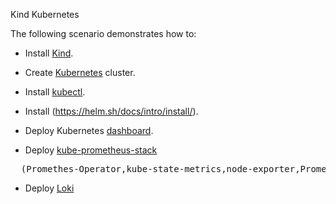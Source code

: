 Kind Kubernetes

The following scenario demonstrates how to:


- Install [Kind](https://kind.sigs.k8s.io/docs/user/quick-start/).

- Create [Kubernetes](https://kubernetes.io/)  cluster.

- Install [kubectl](https://kubernetes.io/docs/tasks/tools/install-kubectl/).

- Install (https://helm.sh/docs/intro/install/).

- Deploy Kubernetes [dashboard](https://helm.sh/docs/intro/install/).

- Deploy [kube-prometheus-stack](https://github.com/prometheus-community/helm-charts/tree/main/charts/kube-prometheus-stack)
 <pre class="file">
  (Promethes-Operator,kube-state-metrics,node-exporter,Prometheus,Grafana,Alertmanager)
</pre>

- Deploy [Loki](https://grafana.com/oss/loki/)


